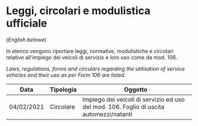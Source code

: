 # Leggi, circolari e modulistica ufficiale

(_English belowe_)

In elenco vengono riportare leggi, normative, modulistiche e circolari relative all'impiego dei veicoli di servizio e loro uso come da mod. 106.

_Laws, regulations, forms and circulars regarding the utilisation of service vehicles and their use as per Form 106 are listed._

| Data | Tipologia | Oggetto |
| - | - | - |
| 04/02/2021 | Circolare | Impiego dei veicoli di servizio ed uso del mod. 106. Foglio di uscita automezzi/natanti |
